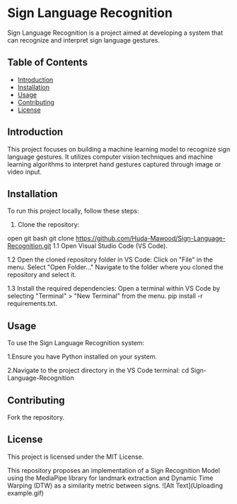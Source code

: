 # Sign Language Recognition

Sign Language Recognition is a project aimed at developing a system that can recognize and interpret sign language gestures.

## Table of Contents

- [Introduction](#introduction)
- [Installation](#installation)
- [Usage](#usage)
- [Contributing](#contributing)
- [License](#license)

## Introduction

This project focuses on building a machine learning model to recognize sign language gestures. It utilizes computer vision techniques and machine learning algorithms to interpret hand gestures captured through image or video input.

## Installation

To run this project locally, follow these steps:

1. Clone the repository:

open git bash
git clone https://github.com/Huda-Mawood/Sign-Language-Recognition.git
1.1 Open Visual Studio Code (VS Code).

1.2 Open the cloned repository folder in VS Code:
Click on "File" in the menu.
Select "Open Folder..."
Navigate to the folder where you cloned the repository and select it.

1.3 Install the required dependencies:
Open a terminal within VS Code by selecting "Terminal" > "New Terminal" from the menu.
pip install -r requirements.txt.

## Usage
To use the Sign Language Recognition system:

1.Ensure you have Python installed on your system.

2.Navigate to the project directory in the VS Code terminal:
   cd Sign-Language-Recognition

## Contributing
Fork the repository.

## License
This project is licensed under the MIT License.

This repository proposes an implementation of a Sign Recognition Model using the MediaPipe library for landmark extraction and Dynamic Time Warping (DTW) as a similarity metric between signs.
![Alt Text](Uploading example.gif)




